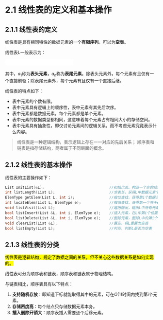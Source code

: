 # 2.1 线性表的定义和基本操作

## 2.1.1 线性表的定义

线性表是具有相同特性的数据元素的一个**有限序列**。可以为**空表**。

线性表L一般表示为：

![img](./assets/ql_0b2bf88d33930e5e18585c4e0300d925_l3.png)

其中，$a_1$称为**表头元素**，$a_n$称为**表尾元素**。除表头元素外，每个元素有且仅有一个直接前驱；除表尾元素外，每个元素有且仅有一个直接后继。

线性表的特点如下：

-   表中元素的个数有限。
-   表中元素具有逻辑上的顺序性，表中元素有其先后次序。
-   表中元素都是数据元素，每个元素都是单个元素。
-   表中元素的数据类型都相同，这意味着每个元素占有相同大小的存储空间。
-   表中元素具有抽象性，即仅讨论元素间的逻辑关系，而不考虑元素究竟表示什么内容。

>   线性表是一种逻辑结构，表示逻辑上存在一一对应的先后关系；
>   顺序表和链表是指存储结构，两者属于不同层面的概念。

## 2.1.2 线性表的基本操作

线性表的主要操作如下：

```cpp
List InitList(&L);								//初始化表。构造一个空的线性表。
int listLength(List L);							//求表长，获得L中数据元素个数。
ElemType getElem(List L, int i);				//按位查找，获得第i个数据元素的值，查找失败返回ERROR_ELEM
int locateElem(List L, ElemType e);				//按值查找，获得第一个等于e的元素位置
void listVisit(List L);							//遍历输出，输出L中所有元素
bool listInsert(List &L, int i, ElemType e);	//插入元素，在L中第i个位置插入新的元素e
bool listDelete(List &L, int i, ElemType e);	//删除元素，删除L中的第i个数据元素e
void clearList(List &L);						//置空，将L重置为空表
bool listEmpty(List L);							//判空，判断L是否为空表
```

## 2.1.3 线性表的分类

<mark>线性表是逻辑结构，规定了数据之间的关系，但不关心这些数据关系是如何实现的。</mark>

线性表可分为顺序表和链表，顺序表和链表属于物理结构。

与链表相比，顺序表具有以下特点：

1.   **支持随机存放**：即知道下标就能取得其中的元素，可在$O(1)$时间内找到第i个元素。
2.   **存储密度高**：每个结点只存储数据元素本身。
3.   **插入删除开销大**：顺序表插入需要逐个后移元素。